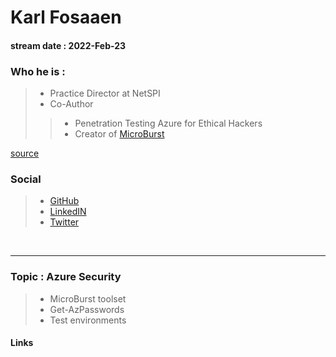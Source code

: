 # Karl Fosaaen
#### stream date : 2022-Feb-23

### Who he is :
> - Practice Director at NetSPI
> - Co-Author
> > - Penetration Testing Azure for Ethical Hackers
> > - Creator of [MicroBurst](https://github.com/NetSPI/MicroBurst)

>

[source](https://www.linkedin.com/in/karl-fosaaen//)


### Social
> - [GitHub](https://github.com/kfosaaen)<br>
> - [LinkedIN](https://www.linkedin.com/in/karl-fosaaen/)<br>
> - [Twitter ](https://twitter.com/kfosaaen)
 <br>
<hr>

### Topic : Azure Security
> - MicroBurst toolset
> - Get-AzPasswords
> - Test environments


#### Links

>



